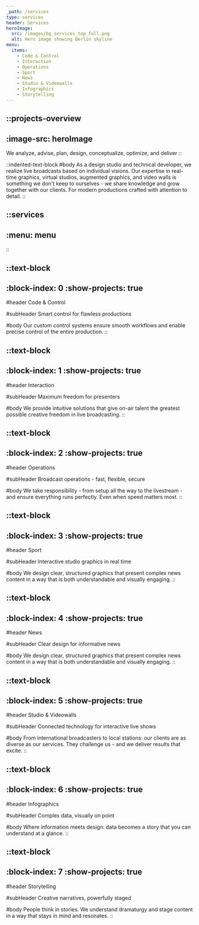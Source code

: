```yaml
---
_path: /services
type: services
header: Services
heroImage:
  src: /images/bg_services_top_full.png
  alt: Hero image showing Berlin skyline
menu:
  items:
    - Code & Control
    - Interaction
    - Operations
    - Sport
    - News
    - Studio & Videowalls
    - Infographics
    - Storytelling
---
```


::projects-overview
---
:image-src: heroImage
---
We analyze, advise, plan, design, conceptualize, optimize, and deliver
::

::indented-text-block
#body
As a design studio and technical developer, we realize live broadcasts based on individual visions. Our expertise in real-time graphics, virtual studios, augmented graphics, and video walls is something we don't keep to ourselves - we share knowledge and grow together with our clients. For modern productions crafted with attention to detail.
::

::services
---
:menu: menu
---
::


::text-block
---
:block-index: 0
:show-projects: true
---
#header
Code & Control

#subHeader
Smart control for flawless productions

#body
Our custom control systems ensure smooth workflows and enable precise control of the entire production.
::

::text-block
---
:block-index: 1
:show-projects: true
---
#header
Interaction

#subHeader
Maximum freedom for presenters

#body
We provide intuitive solutions that give on-air talent the greatest possible creative freedom in live broadcasting.
::


::text-block
---
:block-index: 2
:show-projects: true
---
#header
Operations

#subHeader
Broadcast operations - fast, flexible, secure

#body
We take responsibility - from setup all the way to the livestream - and ensure everything runs perfectly. Even when speed matters most.
::


::text-block
---
:block-index: 3
:show-projects: true
---
#header
Sport

#subHeader
Interactive studio graphics in real time

#body
We design clear, structured graphics that present complex news content in a way that is both understandable and visually engaging.
::


::text-block
---
:block-index: 4
:show-projects: true
---
#header
News

#subHeader
Clear design for informative news

#body
We design clear, structured graphics that present complex news content in a way that is both understandable and visually engaging.
::


::text-block
---
:block-index: 5
:show-projects: true
---
#header
Studio & Videowalls

#subHeader
Connected technology for interactive live shows

#body
From international broadcasters to local stations: our clients are as diverse as our services. They challenge us - and we deliver results that excite.
::


::text-block
---
:block-index: 6
:show-projects: true
---
#header
Infographics

#subHeader
Complex data, visually on point

#body
Where information meets design: data becomes a story that you can understand at a glance.
::


::text-block
---
:block-index: 7
:show-projects: true
---
#header
Storytelling

#subHeader
Creative narratives, powerfully staged

#body
People think in stories. We understand dramaturgy and stage content in a way that stays in mind and resonates.
::